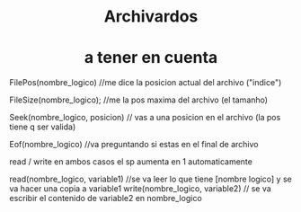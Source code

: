 <h1 align="center">Archivardos</h1>
<!-- <p align="center">
  <img src=  autoplay alt="Descripción de la imagen">
</p> -->

<h1 align="center"> a tener en cuenta </h1>

<p> 
FilePos(nombre_logico) //me dice la posicion actual del archivo ("indice")

FileSize(nombre_logico); //me la pos maxima del archivo (el tamanho)

Seek(nombre_logico, posicion) // vas a una posicion en el archivo (la pos tiene q ser valida)

Eof(nombre_logico) //va preguntando si estas en el final de archivo

read / write
en ambos casos el sp aumenta en 1 automaticamente

  read(nombre_logico, variable1) //se va leer lo que tiene [nombre logico] y se va hacer una copia a variable1
  write(nombre_logico, variable2) // se va escribir el contenido de variable2 en nombre_logico

</p>